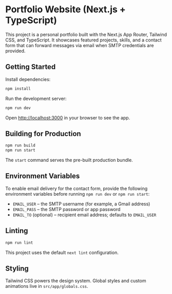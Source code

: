 # Portfolio Website (Next.js + TypeScript)

This project is a personal portfolio built with the Next.js App Router, Tailwind CSS, and TypeScript. It showcases featured projects, skills, and a contact form that can forward messages via email when SMTP credentials are provided.

## Getting Started

Install dependencies:

```bash
npm install
```

Run the development server:

```bash
npm run dev
```

Open [http://localhost:3000](http://localhost:3000) in your browser to see the app.

## Building for Production

```bash
npm run build
npm run start
```

The `start` command serves the pre-built production bundle.

## Environment Variables

To enable email delivery for the contact form, provide the following environment variables before running `npm run dev` or `npm run start`:

- `EMAIL_USER` – the SMTP username (for example, a Gmail address)
- `EMAIL_PASS` – the SMTP password or app password
- `EMAIL_TO` (optional) – recipient email address; defaults to `EMAIL_USER`

## Linting

```bash
npm run lint
```

This project uses the default `next lint` configuration.

## Styling

Tailwind CSS powers the design system. Global styles and custom animations live in `src/app/globals.css`.
